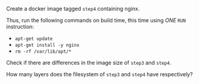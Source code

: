 Create a docker image tagged `step4` containing nginx.

Thus, run the following commands on build time, this time using _ONE_ `RUN` instruction:
* `apt-get update`
* `apt-get install -y nginx`
* `rm -rf /var/lib/apt/*`

Check if there are differences in the image size of `step3` and `step4`. 

How many layers does the filesystem of `step3` and `step4` have respectively?
